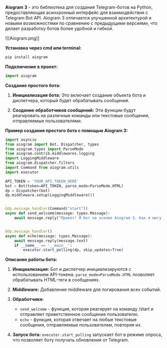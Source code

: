 **Aiogram 3** - это библиотека для создания Telegram-ботов на Python, предоставляющая асинхронный интерфейс для взаимодействия с Telegram Bot API. Aiogram 3 отличается улучшенной архитектурой и новыми возможностями по сравнению с предыдущими версиями, что делает разработку ботов более удобной и гибкой.

![[Aiogram.png]]

**Установка через cmd или terminal:**

```Python
pip install aiogram
```

**Подключение в проект:**

```Python
import aiogram
```

**Создание простого бота:**

1. **Инициализация бота:** Это включает создание объекта бота и диспетчера, который будет обрабатывать сообщения.
    
2. **Создание обработчиков сообщений:** Эти функции будут реагировать на различные команды или текстовые сообщения, отправляемые пользователями.
    

**Пример создания простого бота с помощью Aiogram 3:**
```Python
import asyncio 
from aiogram import Bot, Dispatcher, types 
from aiogram.types import ParseMode 
from aiogram.contrib.middlewares.logging 
import LoggingMiddleware 
from aiogram.dispatcher.filters 
import Command from aiogram.utils 
import executor  

API_TOKEN = 'YOUR_API_TOKEN_HERE'
bot = Bot(token=API_TOKEN, parse_mode=ParseMode.HTML)
dp = Dispatcher(bot) 
dp.middleware.setup(LoggingMiddleware())


@dp.message_handler(Command("start"))
async def send_welcome(message: types.Message):     
	await message.reply("Привет! Я бот на основе Aiogram 3. Как я могу помочь вам сегодня?")


@dp.message_handler() 
async def echo(message: types.Message):
	await message.reply(message.text)
	if __name__ == '__main__':
		executor.start_polling(dp, skip_updates=True)
```

**Описание работы бота:**

1. **Инициализация:** Бот и диспетчер инициализируются с использованием API-токена. `parse_mode=ParseMode.HTML` позволяет обрабатывать HTML-теги в сообщениях.
    
2. **Middleware:** Добавление middleware для логирования всех событий.
    
3. **Обработчики:**
    
    - `send_welcome` - функция, которая реагирует на команду /start и отправляет приветственное сообщение пользователю.
    - `echo` - функция, которая отвечает на любые текстовые сообщения, отправляемые пользователем, повторяя их.
4. **Запуск бота:** `executor.start_polling` запускает бот в режиме опроса, что позволяет боту получать обновления от Telegram.